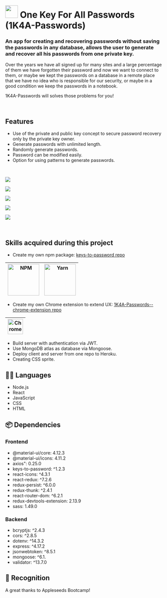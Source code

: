 # <img src="https://i.ibb.co/YPsD1Yt/title-logo.png" width="40"> One Key For All Passwords (1K4A-Passwords)

### An app for creating and recovering passwords without saving the passwords in any database, allows the user to generate and recover all his passwords from one private key.

Over the years we have all signed up for many sites and a large percentage of them we have forgotten their password and now we want to connect to them, or maybe we kept the passwords on a database in a remote place that we have no idea who is responsible for our security, or maybe in a good condition we keep the passwords in a notebook. 

1K4A-Passwords will solves those problems for you! 

<br>

## Features

* Use of the private and public key concept to secure password recovery only by the private key owner.
* Generate passwords with unlimited length.
* Randomly generate passwords.
* Password can be modified easily.
* Option for using patterns to generate passwords.

<br>

![](https://i.ibb.co/0fgvGJH/Screenshot-from-2022-02-08-12-17-22.png)

![](https://i.ibb.co/4tpDwF9/Screenshot-from-2022-02-08-12-18-01.png)

![](https://i.ibb.co/YNfPnjD/Screenshot-from-2022-02-08-12-43-28.png)

![](https://i.ibb.co/rwd3Rzq/Screenshot-from-2022-02-08-12-18-09.png)

![](https://i.ibb.co/QjYMpPF/Screenshot-from-2022-02-08-12-18-21.png)

<br>

## Skills acquired during this project 

- Create my own npm package: [keys-to-password repo](https://github.com/DanielShamir93/keys-to-password-npm-package)

[<img src="https://i.ibb.co/LPfBxgW/NPM.png" alt="NPM" width="100">](https://www.npmjs.com/package/keys-to-password) | [<img src="https://i.ibb.co/ZKNx1W9/Yarn.png" alt="Yarn" width="100">](https://yarnpkg.com/package/keys-to-password) |
--- | --- |

- Create my own Chrome extension to extend UX: [1K4A-Passwords--chrome-extension repo](https://github.com/DanielShamir93/1K4A-Password--chrome-extension)

[<img src="https://i.ibb.co/6rk85xy/Chrome.png" alt="Chrome" width="48" height="48">](https://chrome.google.com/webstore/detail/1k4a-passwords/kaloibjeeplgfdpcdpnbocpglblfeapj?hl=en) |
--- |

- Build server with authentication via JWT.
- Use MongoDB atlas as database via Mongoose.
- Deploy client and server from one repo to Heroku.
- Creating CSS sprite.

## :technologist: Languages

- Node.js
- React
- JavaScript
- CSS
- HTML

## :package: Dependencies

### Frontend

- @material-ui/core: 4.12.3
- @material-ui/icons: 4.11.2
- axios": 0.25.0
- keys-to-password: ^1.2.3
- react-icons: ^4.3.1
- react-redux: ^7.2.6
- redux-persist: ^6.0.0
- redux-thunk: ^2.4.1
- react-router-dom: ^6.2.1
- redux-devtools-extension: 2.13.9
- sass: 1.49.0

### Backend

- bcryptjs: ^2.4.3
- cors: ^2.8.5
- dotenv: ^14.3.2
- express: ^4.17.2
- jsonwebtoken: ^8.5.1
- mongoose: ^6.1.
- validator: ^13.7.0

## :beers: Recognition 

A great thanks to Appleseeds Bootcamp!